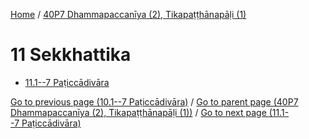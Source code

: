 
[Home](/) / [40P7 Dhammapaccanīya (2), Tikapaṭṭhānapāḷi (1)](/tipitaka/40P7.md)

# 11 Sekkhattika

* [11.1--7 Paṭiccādivāra](/tipitaka/40P7/11/11.1--7.md)

[Go to previous page (10.1--7 Paṭiccādivāra)](/tipitaka/40P7/10/10.1--7.md) / [Go to parent page (40P7 Dhammapaccanīya (2), Tikapaṭṭhānapāḷi (1))](/tipitaka/40P7/0.md) / [Go to next page (11.1--7 Paṭiccādivāra)](/tipitaka/40P7/11/11.1--7.md)


